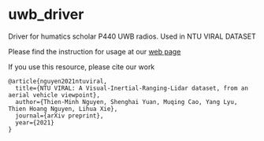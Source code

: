# uwb_driver

Driver for humatics scholar P440 UWB radios. Used in NTU VIRAL DATASET

Please find the instruction for usage at our [web page](https://ntu-aris.github.io/ntu_viral_dataset/sensor_setup.html#uwb)

If you use this resource, please cite our work

```
@article{nguyen2021ntuviral,
  title={NTU VIRAL: A Visual-Inertial-Ranging-Lidar dataset, from an aerial vehicle viewpoint},
  author={Thien-Minh Nguyen, Shenghai Yuan, Muqing Cao, Yang Lyu, Thien Hoang Nguyen, Lihua Xie},
  journal={arXiv preprint},
  year={2021}
}
```
